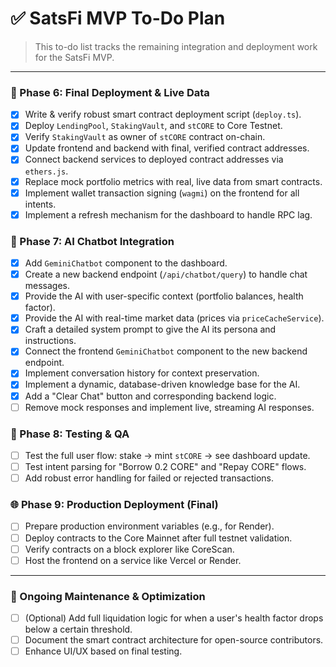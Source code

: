 # ✅ SatsFi MVP To-Do Plan

> This to-do list tracks the remaining integration and deployment work for the SatsFi MVP.

---

### 🚀 Phase 6: Final Deployment & Live Data

- [x] Write & verify robust smart contract deployment script (`deploy.ts`).
- [x] Deploy `LendingPool`, `StakingVault`, and `stCORE` to Core Testnet.
- [x] Verify `StakingVault` as owner of `stCORE` contract on-chain.
- [x] Update frontend and backend with final, verified contract addresses.
- [x] Connect backend services to deployed contract addresses via `ethers.js`.
- [x] Replace mock portfolio metrics with real, live data from smart contracts.
- [x] Implement wallet transaction signing (`wagmi`) on the frontend for all intents.
- [x] Implement a refresh mechanism for the dashboard to handle RPC lag.

### 🧠 Phase 7: AI Chatbot Integration

- [x] Add `GeminiChatbot` component to the dashboard.
- [x] Create a new backend endpoint (`/api/chatbot/query`) to handle chat messages.
- [x] Provide the AI with user-specific context (portfolio balances, health factor).
- [x] Provide the AI with real-time market data (prices via `priceCacheService`).
- [x] Craft a detailed system prompt to give the AI its persona and instructions.
- [x] Connect the frontend `GeminiChatbot` component to the new backend endpoint.
- [x] Implement conversation history for context preservation.
- [x] Implement a dynamic, database-driven knowledge base for the AI.
- [x] Add a "Clear Chat" button and corresponding backend logic.
- [ ] Remove mock responses and implement live, streaming AI responses.

### 🧪 Phase 8: Testing & QA

- [ ] Test the full user flow: stake → mint `stCORE` → see dashboard update.
- [ ] Test intent parsing for "Borrow 0.2 CORE" and "Repay CORE" flows.
- [ ] Add robust error handling for failed or rejected transactions.

### 🌐 Phase 9: Production Deployment (Final)

- [ ] Prepare production environment variables (e.g., for Render).
- [ ] Deploy contracts to the Core Mainnet after full testnet validation.
- [ ] Verify contracts on a block explorer like CoreScan.
- [ ] Host the frontend on a service like Vercel or Render.

---

### 🔁 Ongoing Maintenance & Optimization

- [ ] (Optional) Add full liquidation logic for when a user's health factor drops below a certain threshold.
- [ ] Document the smart contract architecture for open-source contributors.
- [ ] Enhance UI/UX based on final testing.